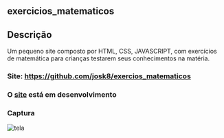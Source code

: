 ## exercicios_matematicos

## Descrição

Um pequeno site composto por HTML, CSS, JAVASCRIPT, com exercícios de matemática para crianças testarem seus conhecimentos na matéria.

### Site: https://github.com/josk8/exercios_matematicos

### O [site](https://github.com/josk8/exercios_matematicos) está em desenvolvimento

### Captura
![tela](https://encrypted-tbn0.gstatic.com/images?q=tbn:ANd9GcQLHN5WxWkpHz-E2kU6k37CjmxpCn19GW6JMw&usqp=CAU)

